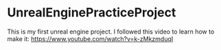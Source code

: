 # UnrealEnginePracticeProject
This is my first unreal engine project. I followed this video to learn how to make it: https://www.youtube.com/watch?v=k-zMkzmduqI
